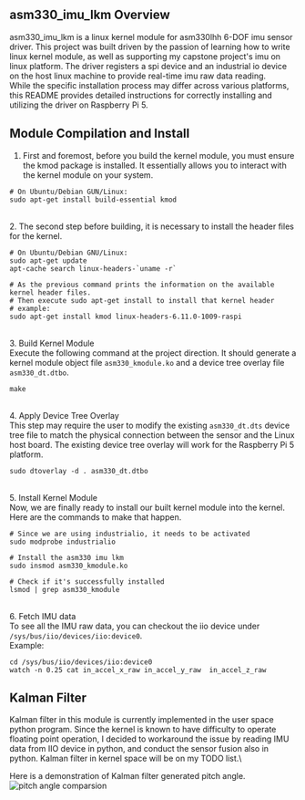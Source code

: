 ## asm330_imu_lkm Overview
asm330_imu_lkm is a linux kernel module for asm330lhh 6-DOF imu sensor driver. This project was built driven by the passion of learning how to write linux kernel module, as well as supporting my capstone project's imu on linux platform. The driver registers a spi device and an industrial io device on the host linux machine to provide real-time imu raw data reading.\
While the specific installation process may differ across various platforms, this README provides detailed instructions for correctly installing and utilizing the driver on Raspberry Pi 5. 

## Module Compilation and Install
1. First and foremost, before you build the kernel module, you must ensure the kmod package is installed. It essentially allows you to interact with the kernel module on your system.
```
# On Ubuntu/Debian GUN/Linux:
sudo apt-get install build-essential kmod
```
\
2. The second step before building, it is necessary to install the header files for the kernel.
```
# On Ubuntu/Debian GNU/Linux:
sudo apt-get update 
apt-cache search linux-headers-`uname -r`

# As the previous command prints the information on the available kernel header files.
# Then execute sudo apt-get install to install that kernel header
# example:
sudo apt-get install kmod linux-headers-6.11.0-1009-raspi
```
\
3. Build Kernel Module\
Execute the following command at the project direction. It should generate a kernel module object file `asm330_kmodule.ko` and a device tree overlay file `asm330_dt.dtbo`.
```
make
```
\
4. Apply Device Tree Overlay\
This step may require the user to modify the existing `asm330_dt.dts` device tree file to match the physical connection between the sensor and the Linux host board. The existing device tree overlay will work for the Raspberry Pi 5 platform.
```
sudo dtoverlay -d . asm330_dt.dtbo
```
\
5. Install Kernel Module\
Now, we are finally ready to install our built kernel module into the kernel. Here are the commands to make that happen.
```
# Since we are using industrialio, it needs to be activated
sudo modprobe industrialio

# Install the asm330 imu lkm
sudo insmod asm330_kmodule.ko

# Check if it's successfully installed
lsmod | grep asm330_kmodule
```
\
6. Fetch IMU data\
To see all the IMU raw data, you can checkout the iio device under `/sys/bus/iio/devices/iio:device0`.\
Example:
```
cd /sys/bus/iio/devices/iio:device0
watch -n 0.25 cat in_accel_x_raw in_accel_y_raw  in_accel_z_raw
```

## Kalman Filter 
Kalman filter in this module is currently implemented in the user space python program. Since the kernel is known to have difficulty to operate floating point operation, I decided to workaround the issue by reading IMU data from IIO device in python, and conduct the sensor fusion also in python. Kalman filter in kernel space will be on my TODO list.\

Here is a demonstration of Kalman filter generated pitch angle.
![pitch angle comparsion](pitch_angle_comparsion.png "Kalman filter on Pitch angle")
